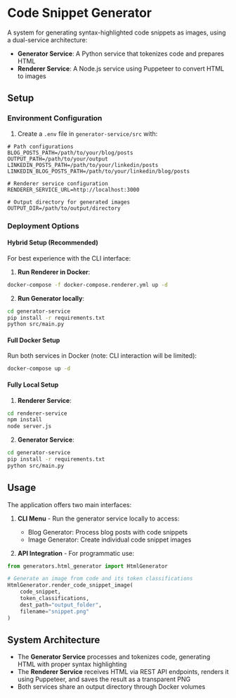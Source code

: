 # Code Snippet Generator

A system for generating syntax-highlighted code snippets as images, using a dual-service architecture:

- **Generator Service**: A Python service that tokenizes code and prepares HTML
- **Renderer Service**: A Node.js service using Puppeteer to convert HTML to images

## Setup

### Environment Configuration

1. Create a `.env` file in `generator-service/src` with:
```
# Path configurations
BLOG_POSTS_PATH=/path/to/your/blog/posts
OUTPUT_PATH=/path/to/your/output
LINKEDIN_POSTS_PATH=/path/to/your/linkedin/posts
LINKEDIN_BLOG_POSTS_PATH=/path/to/your/linkedin/blog/posts

# Renderer service configuration
RENDERER_SERVICE_URL=http://localhost:3000

# Output directory for generated images
OUTPUT_DIR=/path/to/output/directory
```

### Deployment Options

#### Hybrid Setup (Recommended)

For best experience with the CLI interface:

1. **Run Renderer in Docker**:
```bash
docker-compose -f docker-compose.renderer.yml up -d
```

2. **Run Generator locally**:
```bash
cd generator-service
pip install -r requirements.txt
python src/main.py
```

#### Full Docker Setup

Run both services in Docker (note: CLI interaction will be limited):

```bash
docker-compose up -d
```

#### Fully Local Setup

1. **Renderer Service**:
```bash
cd renderer-service
npm install
node server.js
```

2. **Generator Service**:
```bash
cd generator-service
pip install -r requirements.txt
python src/main.py
```

## Usage

The application offers two main interfaces:

1. **CLI Menu** - Run the generator service locally to access:
   - Blog Generator: Process blog posts with code snippets
   - Image Generator: Create individual code snippet images

2. **API Integration** - For programmatic use:
```python
from generators.html_generator import HtmlGenerator

# Generate an image from code and its token classifications
HtmlGenerator.render_code_snippet_image(
    code_snippet, 
    token_classifications,
    dest_path="output_folder",
    filename="snippet.png"
)
```

## System Architecture

- The **Generator Service** processes and tokenizes code, generating HTML with proper syntax highlighting
- The **Renderer Service** receives HTML via REST API endpoints, renders it using Puppeteer, and saves the result as a transparent PNG
- Both services share an output directory through Docker volumes
